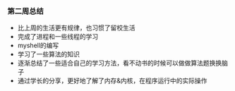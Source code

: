 ### 第二周总结
+ 比上周的生活更有规律，也习惯了留校生活
+ 完成了进程和一些线程的学习
+ myshell的编写
+ 学习了一些算法的知识
+ 逐渐总结了一些适合自己的学习方法，看不动书的时候可以做做算法题换换脑子
+ 通过学长的分享，更好地了解了内存&内核，在程序运行中的实际操作






